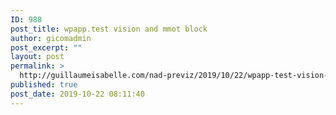 ```yaml
---
ID: 988
post_title: wpapp.test vision and mmot block
author: gicomadmin
post_excerpt: ""
layout: post
permalink: >
  http://guillaumeisabelle.com/nad-previz/2019/10/22/wpapp-test-vision-and-mmot-block/
published: true
post_date: 2019-10-22 08:11:40
---
```

<!-- wp:block-lab/stc-vision-block {"vision":"wpapp.test vision and mmot block","dtdue":"191022"} /-->
